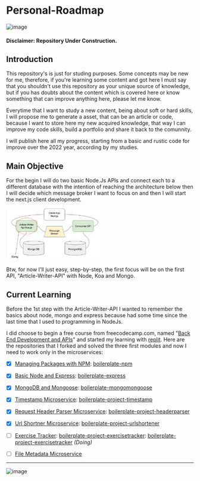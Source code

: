 # Personal-Roadmap

![image](https://img.shields.io/github/last-commit/pjonatansr/personal-roadmap?logo=github&logoColor=gold&style=flat-square)

#### Disclaimer: Repository Under Construction.

## Introduction
This repository's is just for studing purposes. Some concepts may be new for me, therefore, if you're learning some content and got here I must say that you shouldn't use this repository as your unique source of knowledge, but if you has doubts about the content which is covered here or know something that can improve anything here, please let me know.

Everytime that I want to study a new content, being about soft or hard skills, I will propose me to generate a asset, that can be an article or code, because I want to store here my new acquired knowledge, that way I can improve my code skills, build a portfolio and share it back to the comunnity. 

I will publish here all my progress, starting from a basic and rustic code for improve over the 2022 year, according by my studies.

## Main Objective
For the begin I will do two basic Node.Js APIs and connect each to a different database with the intention of reaching the architecture below then I will decide which message broker I want to focus on and then I will start the next.js client development.

<img src="https://github.com/pjonatansr/personal-roadmap/blob/f7fd92717e89a52092765dbc0125651bcb1c29f8/images/draft.png?raw=true" width=50% height=50%>

Btw, for now I'll just easy, step-by-step, the first focus will be on the first API, "Article-Writer-API" with Node, Koa and Mongo.

## Current Learning
Before the 1st step with the Article-Writer-API I wanted to remember the basics about node, mongo and express because had some time since the last time that I used to programming in NodeJs.

I did choose to begin a free course from freecodecamp.com, named "[Back End Development and APIs](https://www.freecodecamp.org/learn/back-end-development-and-apis/)" and started my learning with [replit](http://replit.com/). Here are the repositories that I forked and solved the three first modules and now I need to work only in the microservices:

- [x] [Managing Packages with NPM](https://www.freecodecamp.org/learn/back-end-development-and-apis/#managing-packages-with-npm): [boilerplate-npm](https://github.com/pjonatansr/boilerplate-npm)

- [x] [Basic Node and Express](https://www.freecodecamp.org/learn/back-end-development-and-apis/#basic-node-and-express): [boilerplate-express](https://github.com/pjonatansr/boilerplate-express)

- [x] [MongoDB and Mongoose](https://www.freecodecamp.org/learn/back-end-development-and-apis/#mongodb-and-mongoose): [boilerplate-mongomongoose](https://github.com/pjonatansr/boilerplate-mongomongoose)

- [x] [Timestamp Microservice](https://www.freecodecamp.org/learn/back-end-development-and-apis/back-end-development-and-apis-projects/timestamp-microservice): [boilerplate-project-timestamp](https://github.com/pjonatansr/boilerplate-project-timestamp)
- [x] [Request Header Parser Microservice](https://www.freecodecamp.org/learn/back-end-development-and-apis/back-end-development-and-apis-projects/request-header-parser-microservice): [boilerplate-project-headerparser](https://github.com/pjonatansr/boilerplate-project-headerparser)
- [x] [Url Shortner Microservice](https://www.freecodecamp.org/learn/back-end-development-and-apis/back-end-development-and-apis-projects/url-shortener-microservice): [boilerplate-project-urlshortener](https://github.com/pjonatansr/boilerplate-project-urlshortener)
- [ ] [Exercise Tracker](https://www.freecodecamp.org/learn/back-end-development-and-apis/back-end-development-and-apis-projects/exercise-tracker): [boilerplate-project-exercisetracker](https://github.com/pjonatansr/boilerplate-project-exercisetracker): [boilerplate-project-exercisetracker](https://github.com/pjonatansr/boilerplate-project-exercisetracker) *(Doing)*
- [ ] [File Metadata Microservice](https://www.freecodecamp.org/learn/back-end-development-and-apis/back-end-development-and-apis-projects/file-metadata-microservice)

---
![image](https://img.shields.io/twitter/follow/pjonatansr?color=green&style=flat-square)

